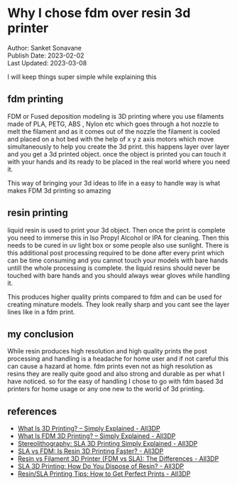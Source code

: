 # Why I chose fdm over resin 3d printer
Author: Sanket Sonavane   
Publish Date: 2023-02-02   
Last Updated: 2023-03-08  
  
I will keep things super simple while explaining this 

## fdm printing 
FDM or Fused deposition modeling is 3D printing where you use filaments made of PLA, PETG, ABS , Nylon etc which goes through a hot nozzle to melt the filament and as it comes out of the nozzle the filament is cooled and placed on a hot bed with the help of x y z axis motors which move simultaneously to help you create the 3d print. this happens layer over layer and you get a 3d printed object. once the object is printed you can touch it with your hands and its ready to be placed in the real world where you need it.

This way of bringing your 3d ideas to life in a easy to handle way is what makes FDM 3d printing so amazing

## resin printing
liquid resin is used to print your 3d object. Then once the print is complete you need to immerse this in Iso Propyl Alcohol or IPA for cleaning. Then this needs to be cured in uv light box or some people also use sunlight. There is this additional post processing required to be done after every print which can be time consuming and you cannot touch your models with bare hands untill the whole processing is complete. the liquid resins should never be touched with bare hands and you should always wear gloves while handling it. 

This produces higher quality prints compared to fdm and can be used for creating minature models. 
They look really sharp and you cant see the layer lines like in a fdm print. 

## my conclusion
While resin produces high resolution and high quality prints the post processing and handling is a headache for home user and if not careful this can cause a hazard at home. fdm prints even not as high resolution as resins they are really quite good and also strong and durable as per what I have noticed. so for the easy of handling I chose to go with fdm based 3d printers for home usage or any one new to the world of 3d printing.

## references
- [What Is 3D Printing? – Simply Explained - All3DP](https://all3dp.com/2/what-is-3d-printing/)
- [What Is FDM 3D Printing? – Simply Explained - All3DP](https://all3dp.com/2/fused-deposition-modeling-fdm-3d-printing-simply-explained/)
- [Stereolithography: SLA 3D Printing Simply Explained - All3DP](https://all3dp.com/2/stereolithography-3d-printing-simply-explained/)
- [SLA vs FDM: Is Resin 3D Printing Faster? - All3DP](https://all3dp.com/2/sla-vs-fdm-is-resin-3d-printing-faster/)
- [Resin vs Filament 3D Printer (FDM vs SLA): The Differences - All3DP](https://all3dp.com/2/resin-vs-filament-3d-printer-fdm-vs-sla/)
- [SLA 3D Printing: How Do You Dispose of Resin? - All3DP](https://all3dp.com/2/sla-3d-printing-disposing-of-resin/)
- [Resin/SLA Printing Tips: How to Get Perfect Prints - All3DP](https://all3dp.com/2/resin-printing-tips-sla-printing-tips/)



